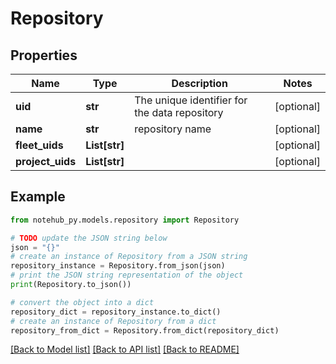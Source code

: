 # Repository

## Properties

| Name             | Type          | Description                                   | Notes      |
| ---------------- | ------------- | --------------------------------------------- | ---------- |
| **uid**          | **str**       | The unique identifier for the data repository | [optional] |
| **name**         | **str**       | repository name                               | [optional] |
| **fleet_uids**   | **List[str]** |                                               | [optional] |
| **project_uids** | **List[str]** |                                               | [optional] |

## Example

```python
from notehub_py.models.repository import Repository

# TODO update the JSON string below
json = "{}"
# create an instance of Repository from a JSON string
repository_instance = Repository.from_json(json)
# print the JSON string representation of the object
print(Repository.to_json())

# convert the object into a dict
repository_dict = repository_instance.to_dict()
# create an instance of Repository from a dict
repository_from_dict = Repository.from_dict(repository_dict)
```

[[Back to Model list]](../README.md#documentation-for-models) [[Back to API list]](../README.md#documentation-for-api-endpoints) [[Back to README]](../README.md)

